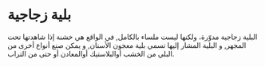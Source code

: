 # بلية زجاجية

البلية زجاجية مدوّرة، ولكنها ليست ملساء بالكامل, في الواقع هي خشنة إذا شاهدتها
تحت المجهر, و البلية المشار إليها تسمي بلية معجون الأسنان, و يمكن صنع أنواع أخرى
من البلي من الخشب أوالبلاستيك أوالمعادن أو حتى من التراب.
